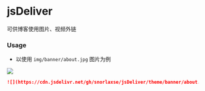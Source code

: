 # jsDeliver

可供博客使用图片、视频外链 

### Usage

* 以使用 `img/banner/about.jpg` 图片为例

![](https://cdn.jsdelivr.net/gh/snorlaxse/jsDeliver/theme/banner/about.jpg)

```markdown
![](https://cdn.jsdelivr.net/gh/snorlaxse/jsDeliver/theme/banner/about.jpg)
```
